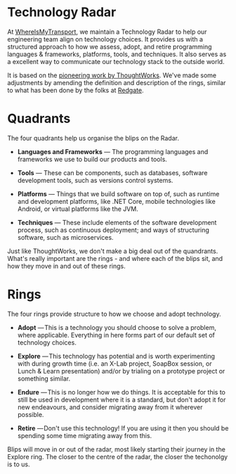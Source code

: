# Technology Radar

At [WhereIsMyTransport](http://www.whereismytransport.com), we maintain a Technology
Radar to help our engineering team align on technology choices. It provides us with a structured approach to how we assess, adopt, and retire programming languages & frameworks, platforms, tools, and techniques. It also serves as a excellent way to communicate our technology stack to the outside world.

It is based on the [pioneering work
by ThoughtWorks](https://www.thoughtworks.com/radar). We've made some adjustments by amending the definition and description of the rings, similar to what has been done by the folks at [Redgate](https://github.com/red-gate/Tech-Radar).

# Quadrants

The four quadrants help us organise the blips on the Radar.

 - **Languages and Frameworks** — The programming languages and frameworks we use to build our products and tools.

 - **Tools** — These can be components, such as databases, software development tools, such as versions control systems.

 - **Platforms** — Things that we build software on top of, such as runtime and development platforms, like .NET Core, mobile technologies like Android, or virtual platforms like the JVM.

 - **Techniques** — These include elements of the software development process, such as continuous deployment; and ways of structuring software, such as microservices.

 Just like ThoughtWorks, we don't make a big deal out of the quandrants. What's really important are the rings - and where each of the blips sit, and how they move in and out of these rings.

 # Rings

The four rings provide structure to how we choose and adopt technology.

 - **Adopt** — This is a technology you should choose to solve a problem, where applicable. Everything in here forms part of our default set of technology choices.

 - **Explore** — This technology has potential and is worth experimenting with during growth time (i.e. an X-Lab project, SoapBox session, or Lunch & Learn presentation) and/or by trialing on a prototype project or something similar.

 - **Endure** — This is no longer how we do things. It is acceptable for this to still be used in development where it is a standard, but don't adopt it for new endeavours, and consider migrating away from it wherever possible.

 - **Retire** — Don't use this technology! If you are using it then you should be spending some time migrating away from this. 

 Blips will move in or out of the radar, most likely starting their journey in the Explore ring. The closer to the centre of the radar, the closer the techonolgy is to us.